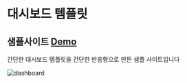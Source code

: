 ﻿# 대시보드 템플릿

## 샘플사이트 [Demo]()

간단한 대시보드 템플릿을 간단한 반응형으로 만든 샘플 사이트입니다

![dashboard](http://webseed.cafe24.com/img/dashboard.png)

